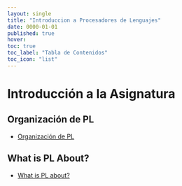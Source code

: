 ```yaml
---
layout: single
title: "Introduccion a Procesadores de Lenguajes"
date: 0000-01-01
published: true
hover:
toc: true
toc_label: "Tabla de Contenidos"
toc_icon: "list"
---
```

# Introducción a la Asignatura

## Organización de PL

* [Organización de PL]({{site.baseurl}}/temas/tema0-introduccion-a-pl/guia-docente.html)

## What is PL About?

* [What is PL about?]({{site.baseurl}}/temas/tema0-introduccion-a-pl/what-is-pl-about.html)
